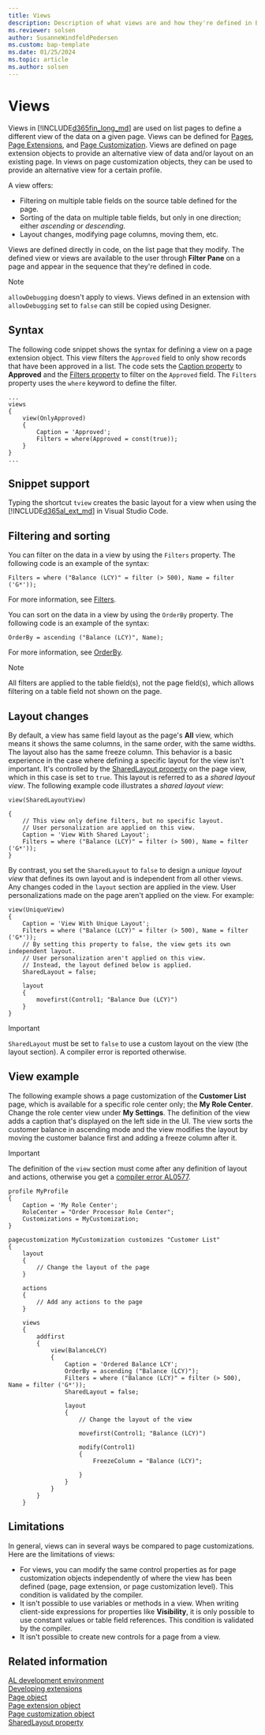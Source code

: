 ```yaml
---
title: Views
description: Description of what views are and how they're defined in Business Central.
ms.reviewer: solsen
author: SusanneWindfeldPedersen
ms.custom: bap-template
ms.date: 01/25/2024
ms.topic: article
ms.author: solsen
---
```


# Views

Views in [!INCLUDE[d365fin_long_md](includes/d365fin_long_md.md)] are used on list pages to define a different view of the data on a given page. Views can be defined for [Pages](devenv-page-object.md), [Page Extensions](devenv-page-ext-object.md), and [Page Customization](devenv-page-customization-object.md). Views are defined on page extension objects to provide an alternative view of data and/or layout on an existing page. In views on page customization objects, they can be used to provide an alternative view for a certain profile.

A view offers:

- Filtering on multiple table fields on the source table defined for the page.
- Sorting of the data on multiple table fields, but only in one direction; either *ascending* or *descending*.
- Layout changes, modifying page columns, moving them, etc. 

Views are defined directly in code, on the list page that they modify. The defined view or views are available to the user through **Filter Pane** on a page and appear in the sequence that they're defined in code.

> [!NOTE]  
> `allowDebugging` doesn't apply to views. Views defined in an extension with `allowDebugging` set to `false` can still be copied using Designer.

## Syntax

The following code snippet shows the syntax for defining a view on a page extension object. This view filters the `Approved` field to only show records that have been approved in a list. The code sets the [Caption property](properties/devenv-caption-property.md) to **Approved** and the [Filters property](properties/devenv-filters-property.md) to filter on the `Approved` field. The `Filters` property uses the `where` keyword to define the filter.

```al
...
views
{
    view(OnlyApproved)
    {
        Caption = 'Approved';
        Filters = where(Approved = const(true));
    }
}
...
```

## Snippet support

Typing the shortcut `tview` creates the basic layout for a view when using the [!INCLUDE[d365al_ext_md](../includes/d365al_ext_md.md)] in Visual Studio Code.

## Filtering and sorting

You can filter on the data in a view by using the `Filters` property. The following code is an example of the syntax:

```AL
Filters = where ("Balance (LCY)" = filter (> 500), Name = filter ('G*'));
```

For more information, see [Filters](properties/devenv-filters-property.md).

You can sort on the data in a view by using the `OrderBy` property. The following code is an example of the syntax:

```AL
OrderBy = ascending ("Balance (LCY)", Name);
```

For more information, see [OrderBy](properties/devenv-orderby-property.md).

> [!NOTE]
> All filters are applied to the table field(s), not the page field(s), which allows filtering on a table field not shown on the page.

## Layout changes

By default, a view has same field layout as the page's **All** view, which means it shows the same columns, in the same order, with the same widths. The layout also has the same freeze column. This behavior is a basic experience in the case where defining a specific layout for the view isn't important. It's controlled by the [SharedLayout property](properties/devenv-sharedlayout-property.md) on the page view, which in this case is set to `true`. This layout is referred to as a *shared layout view*. The following example code illustrates a *shared layout view*:

```al
view(SharedLayoutView) 

{ 
    // This view only define filters, but no specific layout. 
    // User personalization are applied on this view. 
    Caption = 'View With Shared Layout'; 
    Filters = where ("Balance (LCY)" = filter (> 500), Name = filter ('G*')); 
} 
```

By contrast, you set the `SharedLayout` to `false` to design a *unique layout view* that defines its own layout and is independent from all other views. Any changes coded in the `layout` section are applied in the view. User personalizations made on the page aren't applied on the view. For example:

```al
view(UniqueView)
{
    Caption = 'View With Unique Layout';
    Filters = where ("Balance (LCY)" = filter (> 500), Name = filter ('G*')); 
    // By setting this property to false, the view gets its own independent layout.
    // User personalization aren't applied on this view.
    // Instead, the layout defined below is applied.
    SharedLayout = false;
    
    layout
    {
        movefirst(Control1; "Balance Due (LCY)")
    }
}
```

> [!IMPORTANT]
> `SharedLayout` must be set to `false` to use a custom layout on the view (the layout section). A compiler error is reported otherwise.

## View example

The following example shows a page customization of the **Customer List** page, which is available for a specific role center only; the **My Role Center**. Change the role center view under **My Settings**. The definition of the view adds a caption that's displayed on the left side in the UI. The view sorts the customer balance in ascending mode and the view modifies the layout by moving the customer balance first and adding a freeze column after it.

> [!IMPORTANT]  
> The definition of the `view` section must come after any definition of layout and actions, otherwise you get a [compiler error AL0577](diagnostics/diagnostic-al577.md).

```AL
profile MyProfile
{
    Caption = 'My Role Center';
    RoleCenter = "Order Processor Role Center";
    Customizations = MyCustomization;
}

pagecustomization MyCustomization customizes "Customer List"
{
    layout
    {
        // Change the layout of the page
    }

    actions
    {
        // Add any actions to the page
    }

    views
    {
        addfirst
        {
            view(BalanceLCY)
            {
                Caption = 'Ordered Balance LCY';
                OrderBy = ascending ("Balance (LCY)");
                Filters = where ("Balance (LCY)" = filter (> 500), Name = filter ('G*'));
                SharedLayout = false;

                layout
                {
                    // Change the layout of the view

                    movefirst(Control1; "Balance (LCY)")

                    modify(Control1)
                    {
                        FreezeColumn = "Balance (LCY)";

                    }
                }
            }
        }
    }
```

## Limitations

In general, views can in several ways be compared to page customizations. Here are the limitations of views:

- For views, you can modify the same control properties as for page customization objects independently of where the view has been defined (page, page extension, or page customization level). This condition is validated by the compiler. 
- It isn't possible to use variables or methods in a view. When writing client-side expressions for properties like **Visibility**, it is only possible to use constant values or table field references. This condition is validated by the compiler.
- It isn't possible to create new controls for a page from a view.

## Related information
  
[AL development environment](devenv-reference-overview.md)  
[Developing extensions](devenv-dev-overview.md)  
[Page object](devenv-page-object.md)  
[Page extension object](devenv-page-ext-object.md)  
[Page customization object](devenv-page-customization-object.md)  
[SharedLayout property](properties/devenv-sharedlayout-property.md)
